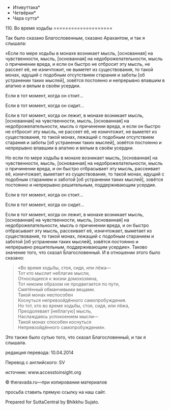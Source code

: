 * Итивуттака*
* Четвёрки*
* Чара сутта*

110\. Во время ходьбы
\=\=\=\=\=\=\=\=\=\=\=\=\=\=\=\=\=\=\=\=

Так было сказано Благословенным, сказано Арахантом, и так я слышала:

«Если по мере ходьбы в монахе возникает мысль, \[основанная\] на чувственности, мысль, \[основанная\] на недоброжелательности, мысль о причинении вреда, и если он быстро не отбросит эту мысль, не рассеет её, не изничтожит, не выметет из существования, то такой монах, идущий с подобным отсутствием старания и заботы \[об устранении таких мыслей\], зовётся постоянно и непрерывно впавшим в апатию и вялым в своём усердии\.

Если в тот момент, когда он стоит…

Если в тот момент, когда он сидит…

Если в тот момент, когда он лежит, в монахе возникает мысль, \[основанная\] на чувственности, мысль, \[основанная\] на недоброжелательности, мысль о причинении вреда, и если он быстро не отбросит эту мысль, не рассеет её, не изничтожит, не выметет из существования, то такой монах, лежащий с подобным отсутствием старания и заботы \[об устранении таких мыслей\], зовётся постоянно и непрерывно впавшим в апатию и вялым в своём усердии\.

Но если по мере ходьбы в монахе возникает мысль, \[основанная\] на чувственности, мысль, \[основанная\] на недоброжелательности, мысль о причинении вреда, и он быстро отбрасывает эту мысль, рассеивает её, изничтожает, выметает из существования, то такой монах, идущий с подобным старанием и заботой \[об устранении таких мыслей\], зовётся постоянно и непрерывно решительным, поддерживающим усердие\.

Если в тот момент, когда он стоит…

Если в тот момент, когда он сидит…

Если в тот момент, когда он лежит, в монахе возникает мысль, \[основанная\] на чувственности, мысль, \[основанная\] на недоброжелательности, мысль о причинении вреда, и он быстро отбрасывает эту мысль, рассеивает её, изничтожает, выметает из существования, то такой монах, лежащий с подобным старанием и заботой \[об устранении таких мыслей\], зовётся постоянно и непрерывно решительным, поддерживающим усердие»\. Таково значение того, что сказал Благословенный\. И в отношении этого было сказано:

> «Во время ходьбы, стоя, сидя, или лёжа—  
> Тот кто мыслит неблагие мысли,  
> Относящиеся к жизни домохозяина,  
> Тот никоим образом не продвигается по пути,  
> Смятённый обманчивыми вещами\.  
> Такой монах неспособен  
> Коснуться непревзойдённого самопробуждения\.  
> Но тот, кто во время ходьбы, стоя, сидя, или лёжа,  
> Преодолевает \[неблагую\] мысль,  
> Наслаждаясь успокоением мысли—  
> Такой монах способен коснуться  
> Непревзойдённого самопробуждения»\.

Это также было сутью того, что сказал Благословенный, и так я слышала\.

редакция перевода: 10\.04\.2014

Перевод с английского: SV

источник: www\.accesstoinsight\.org

© theravada\.ru—при копировании материалов

просьба ставить прямую ссылку на наш сайт\.

Prepared for SuttaCentral by Bhikkhu Sujato\.